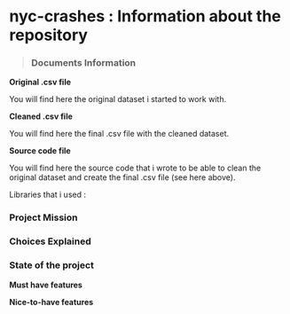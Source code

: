 # nyc-crashes : Information about the repository #

> ### Documents Information ###

**Original .csv file**

You will find here the original dataset i started to work with.

**Cleaned .csv file**

You will find here the final .csv file with the cleaned dataset. 

**Source code file**

You will find here the source code that i wrote to be able to clean the original dataset and create the final .csv file (see here above).

Libraries that i used : 

### Project Mission ###

### Choices Explained ###

### State of the project ###

**Must have features** 

**Nice-to-have features**
